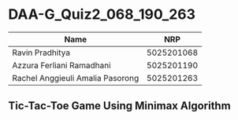 # DAA-G_Quiz2_068_190_263

| Name  | NRP |
| ------------- | ------------- |
| Ravin Pradhitya  | 5025201068  |
| Azzura Ferliani Ramadhani  | 5025201190  |
| Rachel Anggieuli Amalia Pasorong  | 5025201263  |

## Tic-Tac-Toe Game Using Minimax Algorithm
